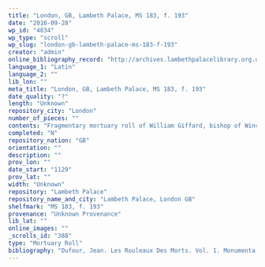 ```yaml
---
title: "London, GB, Lambeth Palace, MS 183, f. 193"
date: "2016-09-28"
wp_id: "4834"
wp_type: "scroll"
wp_slug: "london-gb-lambeth-palace-ms-183-f-193"
creator: "admin"
online_bibliography_record: "http://archives.lambethpalacelibrary.org.uk/CalmView/Record.aspx?src=CalmView.Catalog&id=MSS%2f183&pos=174"
language_1: "Latin"
language_2: ""
lib_lon: ""
meta_title: "London, GB, Lambeth Palace, MS 183, f. 193"
date_quality: "?"
length: "Unknown"
repository_city: "London"
number_of_pieces: ""
contents: "Fragmentary mortuary roll of William Giffard, bishop of Winchester (d. 23 January 1129)."
completed: "N"
repository_nation: "GB"
orientation: ""
description: ""
prov_lon: ""
date_start: "1129"
prov_lat: ""
width: "Unknown"
repository: "Lambeth Palace"
repository_name_and_city: "Lambeth Palace, London GB"
shelfmark: "MS 183, f. 193"
provenance: "Unknown Provenance"
lib_lat: ""
online_images: ""
_scrolls_id: "388"
type: "Mortuary Roll"
bibliography: "Dufour, Jean. Les Rouleaux Des Morts. Vol. 1. Monumenta Palaeographica Medii Aevi. Series Gallica. Turnhout: Brepols, 2009. no. 126."
---
```



